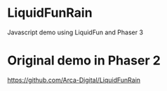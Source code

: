 # LiquidFunRain
Javascript demo using LiquidFun and Phaser 3

# Original demo in Phaser 2
https://github.com/Arca-Digital/LiquidFunRain
